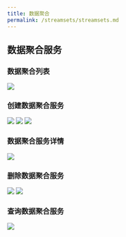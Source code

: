 ```yaml
---
title: 数据聚合
permalink: /streamsets/streamsets.md
---
```


## 数据聚合服务
### 数据聚合列表
![](~@vuepress/streamsets-list.png)

### 创建数据聚合服务
![](~@vuepress/streamsets-create1.png)
![](~@vuepress/streamsets-create2.png)
![](~@vuepress/streamsets-create3.png) 
 

### 数据聚合服务详情
![](~@vuepress/streamsets-detail.png) 

### 删除数据聚合服务
![](~@vuepress/streamsets-delete1.png) 
![](~@vuepress/streamsets-delete2.png) 

### 查询数据聚合服务
![](~@vuepress/streamsets-query.png)
